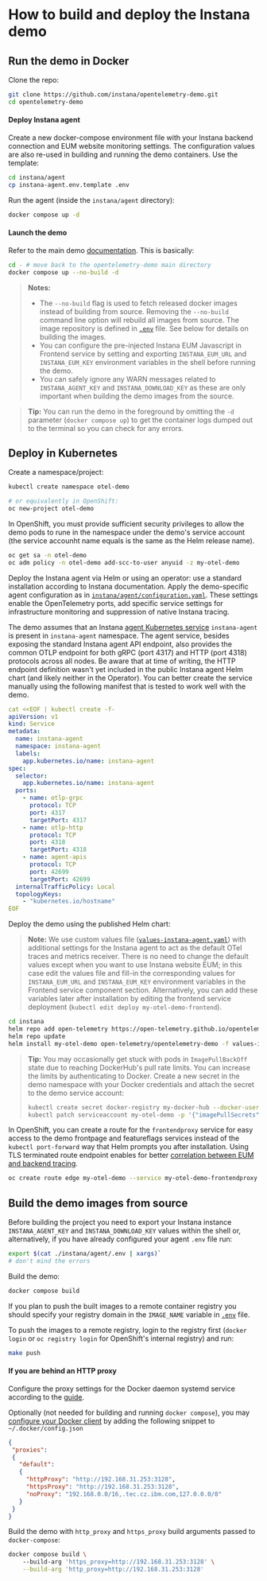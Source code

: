 # How to build and deploy the Instana demo

## Run the demo in Docker

Clone the repo:
```sh
git clone https://github.com/instana/opentelemetry-demo.git
cd opentelemetry-demo
```

#### Deploy Instana agent
Create a new docker-compose environment file with your Instana backend connection and EUM website monitoring settings. The configuration values are also re-used in building and running the demo containers. Use the template:
```sh
cd instana/agent
cp instana-agent.env.template .env
```

Run the agent (inside the `instana/agent` directory):
```sh
docker compose up -d
```

#### Launch the demo
Refer to the main demo [documentation](https://opentelemetry.io/docs/demo/docker-deployment/). This is basically:
```sh
cd - # move back to the opentelemetry-demo main directory
docker compose up --no-build -d
```

> **Notes:**
> - The `--no-build` flag is used to fetch released docker images instead of building from source. Removing the `--no-build` command line option will rebuild all images from source. The image repository is defined in [`.env`](../.env) file. See below for details on building the images.
> - You can configure the pre-injected Instana EUM Javascript in Frontend service by setting and exporting `INSTANA_EUM_URL` and `INSTANA_EUM_KEY` environment variables in the shell before running the demo.
> - You can safely ignore any WARN messages related to `INSTANA_AGENT_KEY` and `INSTANA_DOWNLOAD_KEY` as these are only important when building the demo images from the source.

> **Tip:**
> You can run the demo in the foreground  by omitting the `-d` parameter (`docker compose up`) to get the container logs dumped out to the terminal so you can check for any errors.

## Deploy in Kubernetes

Create a namespace/project:
```sh
kubectl create namespace otel-demo

# or equivalently in OpenShift:
oc new-project otel-demo
```

In OpenShift, you must provide sufficient security privileges to allow the demo pods to rune in the namespace under the demo's service account (the service accounht name equals is the same as the Helm release name). 
```sh
oc get sa -n otel-demo
oc adm policy -n otel-demo add-scc-to-user anyuid -z my-otel-demo
```

Deploy the Instana agent via Helm or using an operator: use a standard installation according to Instana documentation. Apply the demo-specific agent configuration as in [`instana/agent/configuration.yaml`](../instana/agent/configuration.yaml). These settings enable the OpenTelemetry ports, add specific service settings for infrastructure monitoring and suppression of native Instana tracing.

The demo assumes that an Instana [agent Kubernetes service](https://www.ibm.com/docs/en/instana-observability/current?topic=agents-installing-host-agent-kubernetes#instana-agent-service) `instana-agent` is present in `instana-agent` namespace. The agent service, besides exposing the standard Instana agent API endpoint, also provides the common OTLP endpoint for both gRPC (port 4317) and HTTP (port 4318) protocols across all nodes. Be aware that at time of writing, the HTTP endpoint definition wasn't yet included in the public Instana agent Helm chart (and likely neither in the Operator). You can better create the service manually using the following manifest that is tested to work well with the demo.
```yaml
cat <<EOF | kubectl create -f-
apiVersion: v1
kind: Service
metadata:
  name: instana-agent
  namespace: instana-agent
  labels:
    app.kubernetes.io/name: instana-agent
spec:
  selector:
    app.kubernetes.io/name: instana-agent
  ports:
    - name: otlp-grpc
      protocol: TCP
      port: 4317
      targetPort: 4317
    - name: otlp-http
      protocol: TCP
      port: 4318
      targetPort: 4318
    - name: agent-apis
      protocol: TCP
      port: 42699
      targetPort: 42699
  internalTrafficPolicy: Local
  topologyKeys:
    - "kubernetes.io/hostname"
EOF
```

Deploy the demo using the published Helm chart:

> **Note:**
> We use custom values file ([`values-instana-agent.yaml`](../instana/values-instana-agent.yaml)) with additional settings for the Instana agent to act as the default OTel traces and metrics receiver. There is no need to change the default values except when you want to use Instana website EUM; in this case edit the values file and fill-in the corresponding values for `INSTANA_EUM_URL` and `INSTANA_EUM_KEY` environment variables in the Frontend service component section. Alternatively, you can add these variables later after installation by editing the frontend service deployment (`kubectl edit deploy my-otel-demo-frontend`).

```sh
cd instana
helm repo add open-telemetry https://open-telemetry.github.io/opentelemetry-helm-charts
helm repo update
helm install my-otel-demo open-telemetry/opentelemetry-demo -f values-instana-agent.yaml
```

> **Tip:**
> You may occasionally get stuck with pods in `ImagePullBackOff` state due to reaching DockerHub's pull rate limits. You can increase the limits by authenticating to Docker. Create a new secret in the demo namespace with your Docker credentials and attach the secret to the demo service account:
> ```sh
> kubectl create secret docker-registry my-docker-hub --docker-username <username> --docker-password <password> --docker-server docker.io
> kubectl patch serviceaccount my-otel-demo -p '{"imagePullSecrets": [{"name": "my-docker-hub"}]}'
> ```

In OpenShift, you can create a route for the `frontendproxy` service for easy access to the demo frontpage and featureflags services instead of the `kubectl port-forward` way that Helm prompts you after installation. Using TLS terminated route endpoint enables for better [correlation between EUM and backend tracing](https://www.ibm.com/docs/en/instana-observability/current?topic=websites-backend-correlation#backend-correlation).
```sh
oc create route edge my-otel-demo --service my-otel-demo-frontendproxy
```

## Build the demo images from source

Before building the project you need to export your Instana instance `INSTANA_AGENT_KEY` and `INSTANA_DOWNLOAD_KEY` values within the shell or, alternatively, if you have already configured your agent `.env` file run:
```sh
export $(cat ./instana/agent/.env | xargs)`
# don't mind the errors
```

Build the demo:
```sh
docker compose build
```

If you plan to push the built images to a remote container registry you should specify your registry domain in the `IMAGE_NAME` variable in [`.env`](../.env) file. 

To push the images to a remote registry, login to the registry first (`docker login` or `oc registry login` for OpenShift's internal registry) and run:
```sh
make push
```

#### If you are behind an HTTP proxy
Configure the proxy settings for the Docker daemon systemd service according to the [guide](https://docs.docker.com/config/daemon/systemd/#httphttps-proxy).

Optionally (not needed for building and running `docker compose`), you may [configure your Docker client](https://docs.docker.com/network/proxy/) by adding the following snippet to `~/.docker/config.json`
```json
{
 "proxies":
 {
   "default":
   {
     "httpProxy": "http://192.168.31.253:3128",
     "httpsProxy": "http://192.168.31.253:3128",
     "noProxy": "192.168.0.0/16,.tec.cz.ibm.com,127.0.0.0/8"
   }
 }
}
```

Build the demo with `http_proxy` and `https_proxy` build arguments passed to `docker-compose`:
```sh
docker compose build \ 
    --build-arg 'https_proxy=http://192.168.31.253:3128' \
    --build-arg 'http_proxy=http://192.168.31.253:3128' 
```
